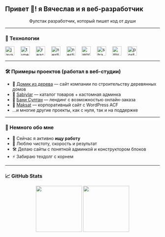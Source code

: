 <h2 align="left">Привет 👋! я Вячеслав и я веб-разработчик</h2>
<p align="center">Фулстак разработчик, который пишет код от души</p>

---

### 🧠 Технологии

<div align="left">
  <img src="https://cdn.jsdelivr.net/gh/devicons/devicon/icons/javascript/javascript-original.svg" height="30" alt="javascript" />
  <img width="12" />
  <img src="https://cdn.jsdelivr.net/gh/devicons/devicon/icons/typescript/typescript-original.svg" height="30" alt="typescript" />
  <img width="12" />
  <img src="https://cdn.jsdelivr.net/gh/devicons/devicon/icons/react/react-original.svg" height="30" alt="react" />
  <img width="12" />
  <img src="https://cdn.jsdelivr.net/gh/devicons/devicon/icons/nextjs/nextjs-original.svg" height="30" alt="nextjs" />
  <img width="12" />
  <img src="https://cdn.jsdelivr.net/gh/devicons/devicon/icons/nestjs/nestjs-plain.svg" height="30" alt="nestjs" />
  <img width="12" />
  <img src="https://cdn.jsdelivr.net/gh/devicons/devicon/icons/wordpress/wordpress-plain.svg" height="30" alt="wordpress" />
  <img width="12" />
  <img src="https://cdn.jsdelivr.net/gh/devicons/devicon/icons/strapi/strapi-plain.svg" height="30" alt="strapi" />
  <img width="12" />
  <img src="https://cdn.jsdelivr.net/gh/devicons/devicon/icons/mysql/mysql-original.svg" height="30" alt="mysql" />
  <img width="12" />
  <img src="https://cdn.jsdelivr.net/gh/devicons/devicon/icons/postgresql/postgresql-original.svg" height="30" alt="postgres" />
</div>

---

### 🛠 Примеры проектов (работал в веб-студии)

- 🔗 [Домик из дерева](https://domik-iz-dereva.ru/) — сайт компании по строительству деревянных домов  
- 🔗 [Sabiylar](https://sabiylar.com/) — каталог товаров + кастомная админка  
- 🔗 [Бани Султан](https://bani-sultan.ru/) — лендинг с возможностью онлайн-заказа  
- 🔗 [Maksat](https://maksat.devmarknew.ru/) — корпоративный сайт с WordPress ACF  
- …и многие другие проекты, как с нуля, так и на поддержке

---

### 🚀 Немного обо мне

- 🔭 Сейчас я активно **ищу работу**
- 🧠 Люблю чистоту, скорость и результат
- 🛠️ Делаю сайты с понятной админкой и конструктором блоков
- ⚡ Забираю техдолг с корнем

---

### 📈 GitHub Stats

<p align="center">
  <img src="https://github-readme-stats.vercel.app/api?username=crossovka&show_icons=true&theme=radical" height="150" />
  <img src="https://github-readme-stats.vercel.app/api/top-langs/?username=crossovka&layout=compact&theme=radical" height="150" />
</p>
